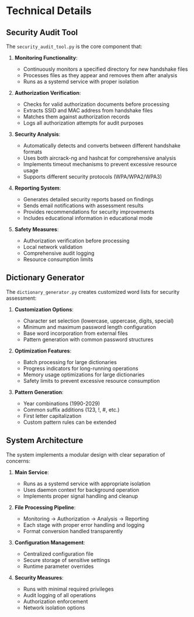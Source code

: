 # Technical Details

## Security Audit Tool

The `security_audit_tool.py` is the core component that:

1. **Monitoring Functionality**:
   - Continuously monitors a specified directory for new handshake files
   - Processes files as they appear and removes them after analysis
   - Runs as a systemd service with proper isolation

2. **Authorization Verification**:
   - Checks for valid authorization documents before processing
   - Extracts SSID and MAC address from handshake files
   - Matches them against authorization records
   - Logs all authorization attempts for audit purposes

3. **Security Analysis**:
   - Automatically detects and converts between different handshake formats
   - Uses both aircrack-ng and hashcat for comprehensive analysis
   - Implements timeout mechanisms to prevent excessive resource usage
   - Supports different security protocols (WPA/WPA2/WPA3)

4. **Reporting System**:
   - Generates detailed security reports based on findings
   - Sends email notifications with assessment results
   - Provides recommendations for security improvements
   - Includes educational information in educational mode

5. **Safety Measures**:
   - Authorization verification before processing
   - Local network validation
   - Comprehensive audit logging
   - Resource consumption limits

## Dictionary Generator

The `dictionary_generator.py` creates customized word lists for security assessment:

1. **Customization Options**:
   - Character set selection (lowercase, uppercase, digits, special)
   - Minimum and maximum password length configuration
   - Base word incorporation from external files
   - Pattern generation with common password structures

2. **Optimization Features**:
   - Batch processing for large dictionaries
   - Progress indicators for long-running operations
   - Memory usage optimizations for large dictionaries
   - Safety limits to prevent excessive resource consumption

3. **Pattern Generation**:
   - Year combinations (1990-2029)
   - Common suffix additions (123, !, #, etc.)
   - First letter capitalization
   - Custom pattern rules can be extended

## System Architecture

The system implements a modular design with clear separation of concerns:

1. **Main Service**:
   - Runs as a systemd service with appropriate isolation
   - Uses daemon context for background operation
   - Implements proper signal handling and cleanup

2. **File Processing Pipeline**:
   - Monitoring → Authorization → Analysis → Reporting
   - Each stage with proper error handling and logging
   - Format conversion handled transparently

3. **Configuration Management**:
   - Centralized configuration file
   - Secure storage of sensitive settings
   - Runtime parameter overrides

4. **Security Measures**:
   - Runs with minimal required privileges
   - Audit logging of all operations
   - Authorization enforcement
   - Network isolation options
